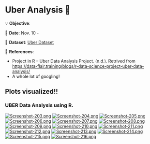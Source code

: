 # Uber Analysis 🚕

💡
**Objective**:

📅
**Date**: Nov. 10 -

🔢
**Dataset**: [Uber Dataset](https://github.com/e-paj/Machine-Learning-Projects-in-R/tree/main/CASE%201:%20Uber%20Analysis/DATA)

📜
**References**:
- Project in R – Uber Data Analysis Project. (n.d.). Retrived from https://data-flair.training/blogs/r-data-science-project-uber-data-analysis/
- A whole lot of googling!

## Plots visualized!!

### UBER Data Analysis using R.

[![Screenshot-203.png](https://i.postimg.cc/ydPjbSw0/Screenshot-203.png)](https://postimg.cc/1n8Dg4Rz)
[![Screenshot-204.png](https://i.postimg.cc/kGYcnPM4/Screenshot-204.png)](https://postimg.cc/zHWWjMgZ)
[![Screenshot-205.png](https://i.postimg.cc/htdrqYkD/Screenshot-205.png)](https://postimg.cc/4YXt6W4q)
[![Screenshot-206.png](https://i.postimg.cc/ydVXc8kx/Screenshot-206.png)](https://postimg.cc/d7xyKvRc)
[![Screenshot-207.png](https://i.postimg.cc/2yyQ99df/Screenshot-207.png)](https://postimg.cc/ctqtrm5D)
[![Screenshot-208.png](https://i.postimg.cc/8k4DTNRB/Screenshot-208.png)](https://postimg.cc/148bHxYf)
[![Screenshot-209.png](https://i.postimg.cc/qvPH1Rr0/Screenshot-209.png)](https://postimg.cc/18rdty4Y)
[![Screenshot-210.png](https://i.postimg.cc/X7XM3F74/Screenshot-210.png)](https://postimg.cc/fJ4qfV9r)
[![Screenshot-211.png](https://i.postimg.cc/J4SFL225/Screenshot-211.png)](https://postimg.cc/hfbs8pgX)
[![Screenshot-212.png](https://i.postimg.cc/Xvk1977s/Screenshot-212.png)](https://postimg.cc/1g4KQSFF)
[![Screenshot-213.png](https://i.postimg.cc/kXRjfyg6/Screenshot-213.png)](https://postimg.cc/0bxdNDmP)
[![Screenshot-214.png](https://i.postimg.cc/ZYBgMmf5/Screenshot-214.png)](https://postimg.cc/Jt8PsfVf)
[![Screenshot-215.png](https://i.postimg.cc/Prn6VwpS/Screenshot-215.png)](https://postimg.cc/QVSkHVq7)
[![Screenshot-216.png](https://i.postimg.cc/SN4rfb35/Screenshot-216.png)](https://postimg.cc/XX2dnmVc)
